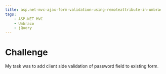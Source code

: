 ```yaml
---
title: asp.net-mvc-ajax-form-validation-using-remoteattribute-in-umbraco
tags:
    - ASP.NET MVC
    - Umbraco
    - jQuery
---
```


# Challenge
My task was to add client side validation of password field to existing form.

